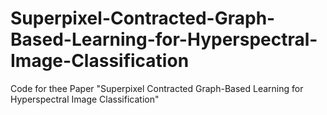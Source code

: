 # Superpixel-Contracted-Graph-Based-Learning-for-Hyperspectral-Image-Classification
Code for thee Paper "Superpixel Contracted Graph-Based Learning for Hyperspectral Image Classification"
